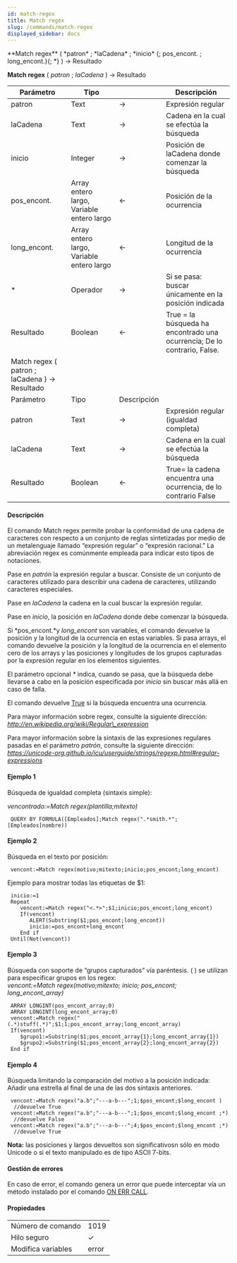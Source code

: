 ```yaml
---
id: match-regex
title: Match regex
slug: /commands/match-regex
displayed_sidebar: docs
---
```


<!--REF #_command_.Match regex.Syntax-->**Match regex** ( *patron* ; *laCadena* ; *inicio* {; pos_encont. ; long_encont.}{; *} ) -> Resultado <br/>
**Match regex** ( *patron* ; *laCadena* ) -> Resultado<!-- END REF-->
<!--REF #_command_.Match regex.Params-->
| Parámetro | Tipo |  | Descripción |
| --- | --- | --- | --- |
| patron | Text | &#8594;  | Expresión regular |
| laCadena | Text | &#8594;  | Cadena en la cual se efectúa la búsqueda |
| inicio | Integer | &#8594;  | Posición de laCadena donde comenzar la búsqueda |
| pos_encont. | Array entero largo, Variable entero largo | &#8592; | Posición de la ocurrencia |
| long_encont. | Array entero largo, Variable entero largo | &#8592; | Longitud de la ocurrencia |
| * | Operador | &#8594;  | Si se pasa: buscar únicamente en la posición indicada |
| Resultado | Boolean | &#8592; | True = la búsqueda ha encontrado una ocurrencia; De lo contrario, False. |
| Match regex ( patron ; laCadena ) -> Resultado |
| Parámetro | Tipo | Descripción |
| patron | Text | &#8594;  | Expresión regular (igualdad completa) |
| laCadena | Text | &#8594;  | Cadena en la cual se efectúa la búsqueda |
| Resultado | Boolean | &#8592; | True= la cadena encuentra una ocurrencia, de lo contrario False |

<!-- END REF-->

#### Descripción 

<!--REF #_command_.Match regex.Summary-->El comando Match regex permite probar la conformidad de una cadena de caracteres con respecto a un conjunto de reglas sintetizadas por medio de un metalenguaje llamado “expresión regular” o “expresión racional.<!-- END REF-->” La abreviación regex es comúnmente empleada para indicar esto tipos de notaciones.

Pase en *patrón* la expresión regular a buscar. Consiste de un conjunto de caracteres utilizado para describir una cadena de caracteres, utilizando caracteres especiales.

Pase en *laCadena* la cadena en la cual buscar la expresión regular.

Pase en *inicio*, la posición en *laCadena* donde debe comenzar la búsqueda.

Si *pos\_encont.*y *long\_encont* son variables, el comando devuelve la posición y la longitud de la ocurrencia en estas variables. Si pasa arrays, el comando devuelve la posición y la longitud de la ocurrencia en el elemento cero de los arrays y las posiciones y longitudes de los grupos capturadas por la expresión regular en los elementos siguientes.

El parámetro opcional *\** indica, cuando se pasa, que la búsqueda debe llevarse a cabo en la posición especificada por *inicio* sin buscar más allá en caso de falla.

El comando devuelve [True](true.md "True") si la búsqueda encuentra una ocurrencia.

Para mayor información sobre regex, consulte la siguiente dirección:  
*http://en.wikipedia.org/wiki/Regular\_expression*

Para mayor información sobre la sintaxis de las expresiones regulares pasadas en el parámetro *patrón*, consulte la siguiente dirección:  
*https://unicode-org.github.io/icu/userguide/strings/regexp.html#regular-expressions*

#### Ejemplo 1 

Búsqueda de igualdad completa (sintaxis simple):  
  
*vencontrado:=Match regex(plantilla;mitexto)*  

```4d
 QUERY BY FORMULA([Empleados];Match regex(".*smith.*";[Empleados]nombre))
```

  
#### Ejemplo 2 

Búsqueda en el texto por posición:

```4d
 vencont:=Match regex(motivo;mitexto;inicio;pos_encont;long_encont)
```

Ejemplo para mostrar todas las etiquetas de $1:

```4d
 inicio:=1
 Repeat
    vencont:=Match regex("<.*>";$1;inicio;pos_encont;long_encont)
    If(vencont)
       ALERT(Substring($1;pos_encont;long_encont))
       inicio:=pos_encont+long_encont
    End if
 Until(Not(vencont))
```

#### Ejemplo 3 

Búsqueda con soporte de “grupos capturados” vía paréntesis. ( ) se utilizan para especificar grupos en los regex:    
*vencont:=Match regex(motivo;mitexto; inicio; pos\_encont; long\_encont\_array)* 

```4d
 ARRAY LONGINT(pos_encont_array;0)
 ARRAY LONGINT(long_encont_array;0)
 vencont:=Match regex("(.*)stuff(.*)";$1;1;pos_encont_array;long_encont_array)
 If(vencont)
    $grupo1:=Substring($1;pos_encont_array{1};long_encont_array{1})
    $grupo2:=Substring($1;pos_encont_array{2};long_encont_array{2})
 End if
```

#### Ejemplo 4 

Búsqueda limitando la comparación del motivo a la posición indicada:  
Añadir una estrella al final de una de las dos sintaxis anteriores.

```4d
 vencont:=Match regex("a.b";"---a-b---";1;$pos_encont;$long_encont )
  //devuelve True
 vencont:=Match regex("a.b";"---a-b---";1;$pos_encont;$long_encont ;*)
  //devuelve False
 vencont:=Match regex("a.b";"---a-b---";4;$pos_encont;$long_encont ;*)
  //devuelve True
```

**Nota:** las posiciones y largos devueltos son significativosn sólo en modo Unicode o si el texto manipulado es de tipo ASCII 7-bits.

#### Gestión de errores 

En caso de error, el comando genera un error que puede interceptar vía un método instalado por el comando [ON ERR CALL](on-err-call.md "ON ERR CALL").


#### Propiedades

|  |  |
| --- | --- |
| Número de comando | 1019 |
| Hilo seguro | &check; |
| Modifica variables | error |


